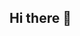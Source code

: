 ## Hi there 👋

<!--
**alexageorgieva/alexageorgieva** is a ✨ _special_ ✨ repository because its `README.md` (this file) appears on your GitHub profile.

Here are some ideas to get you started:

- 🔭 I’m currently working on whatever this is 
- 🌱 I’m currently learning computers
- 👯 I’m looking to collaborate on cool computer projects
- 🤔 I’m looking for help with discrete
- 💬 Ask me about nothing
- 📫 How to reach me: my email
- 😄 Pronouns: she/her
- ⚡ Fun fact: I’ve lived in 5 countries
-->
